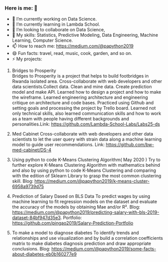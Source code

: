 ### Here is me: 👋

- 🔭 I’m currently working on Data Science. 
- 🌱 I’m currently learning in Lambda School.
- 👯 I’m looking to collaborate on Data Science,
- 🤔 My skills: Statistics, Predictive Modeling, Data Engineering, Machine Learning, Computer Science.   
- 📫 How to reach me:  https://medium.com/@papython2019
- 😄 Fun facts: travel, read,  music, cook, garden, and so on.      
- ⚡ My projects: 

1. Bridges to Prosperity  
Bridges to Prosperity is a project that helps to build footbridges in Rwanda isolated area. Cross-collaborate  with web developers and other data scientists.Collect data. Clean and mine data. Create prediction model and make API. Learned how to design a project and how to make the wireframe. Learned engineering architecture and engineering critique on architecture and code bases. Practiced using Github and setting goals and processing the project by Trello board. Learned  not only  technical skills, also learned  communication skills and how to work as a team with people having different backgrounds and personalities.Link: https://github.com/Lambda-School-Labs/Labs25-ds 
2. Med Cabinet
Cross-collaborate  with web developers and other data scientists to let the  user query  with strain data along a machine learning model to guide user recommendations. Link: https://github.com/bw-med-cabinet/DS-4

3. Using python to code K-Means Clustering Algorithm( May 2020 )
Try to further explore K-Means Clustering Algorithm with mathematics behind and also by using python to code K-Means Clustering and comparing with the edition of Sklearn Library to grasp the most common clustering skill. Blog: https://medium.com/@papython2019/k-means-cluster-6958a9739d75

4. Prediction of Salary Dased on BLS Data 
To predict wages by using machine learning to fit regression models on the dataset and evaluate the accuracy of the models by obtaining Mae and/or R².  Blog: https://medium.com/@papython2019/predicting-salary-with-bls-2019-dataset-84bf947d35e3. Portfolio: https://github.com/pingao2019/Salary-Prediction-Portfolio

5. To make a model to diagnose diabetes
To identify trends and relationships and  use visualization and by build a correlation coefficients matrix to make diabetes diagnosis prediction and draw appropriate conclusions. Blog: https://medium.com/@papython2019/some-facts-about-diabetes-eb0b160277e9
 
